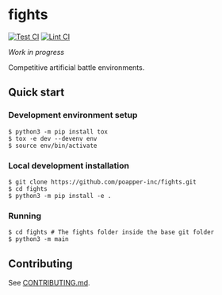 # fights

[![Test CI](https://github.com/poapper-inc/fights/actions/workflows/test.yml/badge.svg)](https://github.com/poapper-inc/fights/actions/workflows/test.yml)
[![Lint CI](https://github.com/poapper-inc/fights/actions/workflows/lint.yml/badge.svg)](https://github.com/poapper-inc/fights/actions/workflows/lint.yml)

_Work in progress_

Competitive artificial battle environments.

## Quick start

### Development environment setup

```shell
$ python3 -m pip install tox
$ tox -e dev --devenv env
$ source env/bin/activate
```

### Local development installation

```shell
$ git clone https://github.com/poapper-inc/fights.git
$ cd fights
$ python3 -m pip install -e .
```

### Running

```shell
$ cd fights # The fights folder inside the base git folder
$ python3 -m main
```

## Contributing

See [CONTRIBUTING.md](CONTRIBUTING.md).
